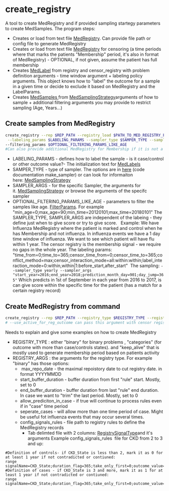 # create_registry
A tool to create MedRegistry and if provided sampling startegy parameters to create MedSamples.
The program steps:

- Creates or load from text file [MedRegistry](../../../Infrastructure%20C%20Library/MedProcessTools%20Library/MedRegistry). Can provide file path or config file to generate MedRegistry
- Creates or load from text file [MedRegistry](../../../Infrastructure%20C%20Library/MedProcessTools%20Library/MedRegistry) for censoring (a time periods where that marks the patients "Membership" period, it's also in format of MedRegistry) - OPTIONAL, if not given, assume the patient has full membership
- Creates [MedLabel](https://Medial-EarlySign.github.io/MR_LIBS/classMedLabels) from registry and censor_registry with problem definition arguments - time window argument + labeling policy arguments. This object knows how to "label" the outcome for a sample in a given time or decide to exclude it based on MedRegistry and the LabelParams.
- Creates [MedSamples ](../../../Infrastructure%20C%20Library/MedProcessTools%20Library/MedSamples.md)from [MedSamplingStrategy](../../../Infrastructure%20C%20Library/MedProcessTools%20Library/MedRegistry/MedSamplingStrategy.md)arguments of how to sample + additional filtering arguments you may provide to restrict sampling (Age, Years...)
## Create samples from MedRegistry
```bash
create_registry --rep $REP_PATH --registry_load $PATH_TO_MED_REGISTRY_FILE --registry_active_periods_complete_controls_sig MEMBERSHIP \
 --labeling_params $LABELING_PARAMS --sampler_type $SAMPER_TYPE --sampler_args $SAMPLER_ARGS --samples_save $OUTPUT_PATH_FOR_MEDSAMPLES \
--filtering_params $OPTIONAL_FILTERING_PARAMS_LIKE_AGE
#Can also provide additional MedRegistry for Membership if it is not a signal, by passing "--censor_load".
```

- LABELING_PARAMS - defines how to label the sample - is it case/control or other outcome value?- The initialization text for [MedLabels](../../../Infrastructure%20C%20Library/MedProcessTools%20Library/MedLabels.md)
- SAMPER_TYPE - type of sampler. The options are in [here](https://Medial-EarlySign.github.io/MR_LIBS/classMedSamplingStrategy.html#a161f9af97fe2dd90bff67a5ac58679ff) (code documentation make_sampler) or can look for informaiton here: [MedSamplingStrategy](../../../Infrastructure%20C%20Library/MedProcessTools%20Library/MedRegistry/MedSamplingStrategy.md)
- SAMPLER_ARGS - for the specific Sampler, the arguments for it. [MedSamplingStrategy](../../../Infrastructure%20C%20Library/MedProcessTools%20Library/MedRegistry/MedSamplingStrategy.md) or browse the arguments of the specifc sampler
- OPTIONAL_FILTERING_PARAMS_LIKE_AGE - parameters to filter the samples like age. [FilterParams](https://Medial-EarlySign.github.io/MR_LIBS/classFilterParams). For example "min_age=0;max_age=90;min_time=20120101;max_time=20180101"
The SAMPLER_TYPE, SAMPLER_ARGS are independent of the labeing - they define just when to give score or try to give score.
 
Example:
We have Influenza MedRegistry where the patient is marked and control when he has Membership and not influenza. In influenza events we have a 1 day time window of influenza.
We want to see which patient will have flu within 1 year. The censor registry is the membership signal - we require no gaps in the whole year.
The labeling params:
"time_from=0;time_to=365;censor_time_from=0;censor_time_to=365;conflict_method=max;censor_interaction_mode=all:within:within;label_interaction_mode=0:within,within|1:before_start,after_start" 
The sampling:
`--sampler_type yearly --sampler_args "start_year=2016;end_year=2018;prediction_month_day=901;day_jump=365"`
Which predicts in 1st of September in each year from 2016 to 2017, is can give score within the specific time for the patient (has a match for a certain registry record)
## Create MedRegistry from command
```bash
create_registry --rep $REP_PATH --registry_type $REGISTRY_TYPE --registry_init  $REGISTRY_ARGS --registry_save $OUTPUT_PATH_FOR_MEDREGISTRY 
# --use_active_for_reg_outcome can pass this argument with censor registry, whether with "--registry_active_periods_complete_controls_sig" or "--registry_active_periods_complete_controls"
```
Needs to explain and give some examples on how to create MedRegistry

- REGISTRY_TYPE : either "binary" for binary problems , "categories" (for outcome with more than case/controls states). and "keep_alive" that is mostly used to generate membership period based on patients activity
- REGISTRY_ARGS : the arguments for the registry type. For example "binary" has those options:
    -  max_repo_date - the maximal repoistory date to cut registry date. in format YYYYMMDD
    - start_buffer_duration - buffer duration from first "rule" start. Mostly, set to 0
    - end_buffer_duration - buffer duration from last "rule" end duration. In case we want to "trim" the last period. Mostly, set to 0
    - allow_prediciton_in_case - if true will continue to process rules even if in "case" time period
    - seperate_cases - will allow more than one time period of case. Might be useful fot influenza events that may occur several times.
    - config_signals_rules - file path to registry rules to define the MedRegistry records
        - Tab delimted file with 2 columns: [RegistrySignalType](https://Medial-EarlySign.github.io/MR_LIBS/classRegistrySignal.html)and it's arguments
Example config_signals_rules  file for CKD from 2 to 3 and up:
```
#Definition of controls- if CKD_State is less than 2, mark it as 0 for at least 1 year if not contradicted or contiuned:
range	signalName=CKD_State;duration_flag=365;take_only_first=0;outcome_value=0;min_value=0;max_value=2
#Definition of cases - if CKD_State is 3 and more, mark it as 1 for at least 1 year if not contradicted or contiuned:
range	signalName=CKD_State;duration_flag=365;take_only_first=0;outcome_value=1;min_value=3;max_value=9
```
